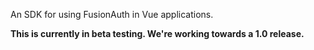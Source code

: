 An SDK for using FusionAuth in Vue applications.

**This is currently in beta testing. We're working towards a 1.0 release.**
